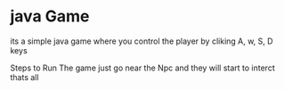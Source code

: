 # java Game 
its a simple java game where you control the player by cliking A, w, S, D keys 

Steps to Run The game 
just go near the Npc and they will start to interct thats all
